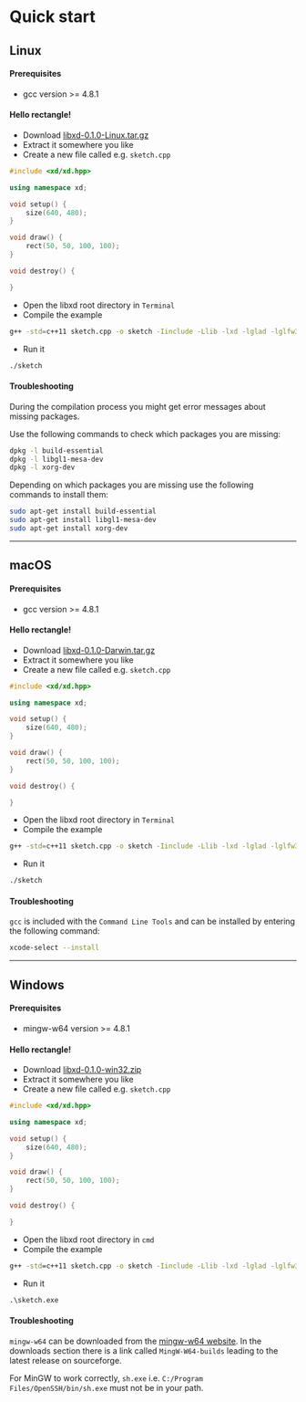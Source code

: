 # Quick start

## Linux

#### Prerequisites

* gcc version >= 4.8.1

#### Hello rectangle!

* Download [libxd-0.1.0-Linux.tar.gz](https://github.com/bernhardfritz/libxd/releases/download/0.1.0/libxd-0.1.0-Linux.tar.gz)
* Extract it somewhere you like
* Create a new file called e.g. `sketch.cpp`

```C++
#include <xd/xd.hpp>

using namespace xd;

void setup() {
    size(640, 480);
}

void draw() {
    rect(50, 50, 100, 100);
}

void destroy() {

}
```

* Open the libxd root directory in `Terminal`
* Compile the example

```bash
g++ -std=c++11 sketch.cpp -o sketch -Iinclude -Llib -lxd -lglad -lglfw3 -lrt -lm -ldl -lX11 -lpthread
```

* Run it

```bash
./sketch
```

#### Troubleshooting

During the compilation process you might get error messages about missing packages.

Use the following commands to check which packages you are missing:

```bash
dpkg -l build-essential
dpkg -l libgl1-mesa-dev
dpkg -l xorg-dev
```

Depending on which packages you are missing use the following commands to install them:

```bash
sudo apt-get install build-essential
sudo apt-get install libgl1-mesa-dev
sudo apt-get install xorg-dev
```

---

## macOS

#### Prerequisites

* gcc version >= 4.8.1

#### Hello rectangle!

* Download [libxd-0.1.0-Darwin.tar.gz](https://github.com/bernhardfritz/libxd/releases/download/0.1.0/libxd-0.1.0-Darwin.tar.gz)
* Extract it somewhere you like
* Create a new file called e.g. `sketch.cpp`

```C++
#include <xd/xd.hpp>

using namespace xd;

void setup() {
    size(640, 480);
}

void draw() {
    rect(50, 50, 100, 100);
}

void destroy() {

}
```

* Open the libxd root directory in `Terminal`
* Compile the example

```bash
g++ -std=c++11 sketch.cpp -o sketch -Iinclude -Llib -lxd -lglad -lglfw3 -framework Cocoa -framework IOKit -framework CoreFoundation -framework CoreVideo
```

* Run it

```bash
./sketch
```

#### Troubleshooting

`gcc` is included with the `Command Line Tools` and can be installed by entering the following command:

```bash
xcode-select --install
```

---

## Windows

#### Prerequisites

* mingw-w64 version >= 4.8.1

#### Hello rectangle!

* Download [libxd-0.1.0-win32.zip](https://github.com/bernhardfritz/libxd/releases/download/0.1.0/libxd-0.1.0-win32.zip)
* Extract it somewhere you like
* Create a new file called e.g. `sketch.cpp`

```C++
#include <xd/xd.hpp>

using namespace xd;

void setup() {
    size(640, 480);
}

void draw() {
    rect(50, 50, 100, 100);
}

void destroy() {

}
```

* Open the libxd root directory in `cmd`
* Compile the example

```cmd
g++ -std=c++11 sketch.cpp -o sketch -Iinclude -Llib -lxd -lglad -lglfw3 -lkernel32 -luser32 -lgdi32 -lwinspool -lshell32 -lole32 -loleaut32 -luuid -lcomdlg32 -ladvapi32
```

* Run it

```cmd
.\sketch.exe
```

#### Troubleshooting

`mingw-w64` can be downloaded from the [mingw-w64 website](https://mingw-w64.org/). In the downloads section there is a link called `MingW-W64-builds` leading to the latest release on sourceforge.

For MinGW to work correctly, `sh.exe` i.e. `C:/Program Files/OpenSSH/bin/sh.exe` must not be in your path.
